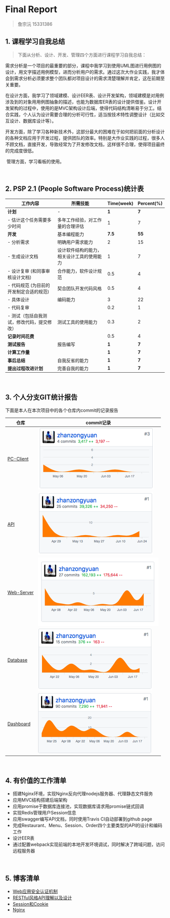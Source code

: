 # Final Report

> 詹宗沅 15331386

## 1. 课程学习自我总结

>  下面从分析、设计、开发、管理四个方面进行课程学习自我总结：

​	需求分析是一个项目的最重要的部分，课程中我学习到使用UML图进行用例图的设计，用文字描述用例模型，进而分析用户的需求。通过这次大作业实践，我才体会到需求分析必须要求整个团队都对项目设计的需求清楚理解并肯定，这在前期至关重要。

​	在设计方面，我学习了领域建模、设计EER表、设计开发架构，领域建模是对用例涉及到的对象用用例图抽象的描述，也能为数据库ER表的设计提供借鉴。设计开发架构的过程中，使用的是MVC架构设计后端，使得代码结构清晰易于分工。结合实践，个人认为设计需要合理的分析可行性，适当按技术特性调整设计（比如交互设计、数据库设计等）。

​	开发方面，除了学习各种新技术外，这部分最大的困难在于如何把前面的分析设计的各种文档应用于开发过程，提供团队的效率。特别是大作业实践的过程，很多人不顾文档，直接开发，导致经常为了开发修改文档，这样很不合理，使得项目最终的完成度很低。

​	管理方面，学习看板的使用。

<br>

## 2. PSP 2.1 (People Software Process)统计表

| 工作内容                                   | 所需技能                                   | Time(week) | Percent(%) |
| ------------------------------------------ | ------------------------------------------ | ---------- | ---------- |
| **计划**                                   | -                                          | **1**      | **7**      |
| - 估计这个任务需要多少时间                 | 多年工作经验，对工作量的合理评估           | 1          | 7          |
| **开发**                                   | 基本编程能力                               | **7.5**    | **55**     |
| - 分析需求                                 | 明确用户需求能力                           | 2          | 15         |
| - 生成设计文档                             | 设计软件结构的能力，相关设计工具的使用能力 | 1          | 7          |
| - 设计复审 (和同事审核设计文档)            | 合作能力，软件设计规范                     | 0.5        | 4          |
| - 代码规范 (为目前的开发制定合适的规范)    | 契合团队开发代码风格                       | 0.5        | 4          |
| - 具体设计                                 | 编码能力                                   | 3          | 22         |
| - 代码复审                                 |                                            | 0.2        | 1          |
| - 测试（包括自我测试，修改代码，提交修改） | 测试工具的使用能力                         | 0.3        | 2          |
| **记录时间花费**                           |                                            | 0.5        | 4          |
| **测试报告**                               | 报告编写                                   | **1**      | **7**      |
| **计算工作量**                             |                                            | **1**      | **7**      |
| **事后总结**                               | 自我反省的能力                             | **1**      | **7**      |
| **提出过程改进计划**                       | 完善自我的能力                             | **1**      | **7**      |

<br>

## 3. 个人分支GIT统计报告

下面是本人在本次项目中的各个仓库内commit的记录报告

| 仓库                                                      | commit记录                                    |
| --------------------------------------------------------- | --------------------------------------------- |
| [PC-Client](https://github.com/Zhidan-System/PC-Client)   | ![PC-Client](15331386-assets/PC-Client.png)   |
| [API](https://github.com/Zhidan-System/API)               | ![API](15331386-assets/API.png)               |
| [Web-Server](https://github.com/Zhidan-System/Web-Server) | ![Web-Server](15331386-assets/Web-Server.png) |
| [Database](https://github.com/Zhidan-System/Database)     | ![Database](15331386-assets/Database.png)     |
| [Dashboard](https://github.com/Zhidan-System/Dashboard)   | ![Dashboard](15331386-assets/Dashboard.png)   |

<br>

## 4. 有价值的工作清单

- 搭建Nginx环境，实现Nginx反向代理nodejs服务器、代理静态文件服务
- 应用MVC结构搭建后端架构
- 应用promise于数据库连接池，实现数据库请求用promise链式回调
- 实现Redis管理用户Session信息
- 应用swagger编写API文档，同时使用Travis CI自动部署到github page
- 完成Restaurant、Menu、Session、Order四个主要类型的API的设计和编码工作
- 设计EER表
- 通过配置webpack实现前端的本地开发环境调试，同时解决了跨域问题，访问远程服务器

<br>

## 5. 博客清单

- [Web应用安全认证机制](http://blog.zhanzy.xyz/2018/05/08/Web应用安全认证机制/)
- [RESTful风格API理解以及设计](http://blog.zhanzy.xyz/2018/05/08/RESTful风格API理解以及设计/)
- [Session和Cookie](http://blog.zhanzy.xyz/2018/05/01/Session和Cookie/)
- [Nginx](http://blog.zhanzy.xyz/2018/05/01/Nginx/)